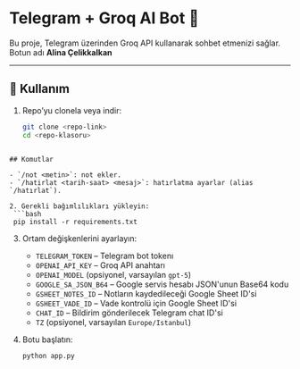 # Telegram + Groq AI Bot 🤖

Bu proje, Telegram üzerinden Groq API kullanarak sohbet etmenizi sağlar.
Botun adı **Alina Çelikkalkan**

---

## 🚀 Kullanım

1. Repo’yu clonela veya indir:
   ```bash
   git clone <repo-link>
   cd <repo-klasoru>
   ```
  ```

## Komutlar

- `/not <metin>`: not ekler.
- `/hatirlat <tarih-saat> <mesaj>`: hatırlatma ayarlar (alias `/hatırlat`).

2. Gerekli bağımlılıkları yükleyin:
   ```bash
   pip install -r requirements.txt
   ```

3. Ortam değişkenlerini ayarlayın:
   - `TELEGRAM_TOKEN` – Telegram bot tokenı
   - `OPENAI_API_KEY` – Groq API anahtarı
   - `OPENAI_MODEL` (opsiyonel, varsayılan `gpt-5`)
   - `GOOGLE_SA_JSON_B64` – Google servis hesabı JSON'unun Base64 kodu
   - `GSHEET_NOTES_ID` – Notların kaydedileceği Google Sheet ID'si
   - `GSHEET_VADE_ID` – Vade kontrolü için Google Sheet ID'si
   - `CHAT_ID` – Bildirim gönderilecek Telegram chat ID'si
   - `TZ` (opsiyonel, varsayılan `Europe/Istanbul`)

4. Botu başlatın:
   ```bash
   python app.py
   ```
